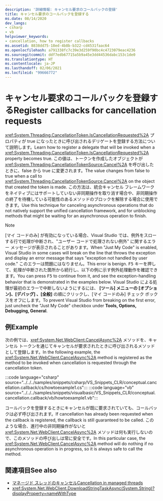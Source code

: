 ```yaml
---
description: '詳細情報: キャンセル要求のコールバックの登録'
title: キャンセル要求のコールバックを登録する
ms.date: 08/14/2020
dev_langs:
- csharp
- vb
helpviewer_keywords:
- cancellation, how to register callbacks
ms.assetid: 8838dd75-18ed-4b8b-b322-cd4531faac64
ms.openlocfilehash: a791338fc7c39e3d259f90bc4c4723079eac4236
ms.sourcegitcommit: ddf7edb67715a5b9a45e3dd44536dabc153c1de0
ms.translationtype: HT
ms.contentlocale: ja-JP
ms.lasthandoff: 02/06/2021
ms.locfileid: "99666772"
---
```

# <a name="register-callbacks-for-cancellation-requests"></a><span data-ttu-id="5a99b-103">キャンセル要求のコールバックを登録する</span><span class="sxs-lookup"><span data-stu-id="5a99b-103">Register callbacks for cancellation requests</span></span>

<span data-ttu-id="5a99b-104"><xref:System.Threading.CancellationToken.IsCancellationRequested%2A> プロパティが true になったときに呼び出されるデリゲートを登録する方法について説明します。</span><span class="sxs-lookup"><span data-stu-id="5a99b-104">Learn how to register a delegate that will be invoked when a <xref:System.Threading.CancellationToken.IsCancellationRequested%2A> property becomes true.</span></span> <span data-ttu-id="5a99b-105">この値は、トークンを作成したオブジェクトが <xref:System.Threading.CancellationTokenSource.Cancel%2A> を呼び出したときに、false から true に変更されます。</span><span class="sxs-lookup"><span data-stu-id="5a99b-105">The value changes from false to true when a call to <xref:System.Threading.CancellationTokenSource.Cancel%2A> on the object that created the token is made.</span></span> <span data-ttu-id="5a99b-106">この方法は、統合キャンセル フレームワークをネイティブにはサポートしていない非同期操作を取り消す場合や、非同期操作の終了を待機している可能性のあるメソッドのブロックを解除する場合に使用できます。</span><span class="sxs-lookup"><span data-stu-id="5a99b-106">Use this technique for canceling asynchronous operations that do not natively support the unified cancellation framework, and for unblocking methods that might be waiting for an asynchronous operation to finish.</span></span>

> [!NOTE]
> <span data-ttu-id="5a99b-107">[マイ コードのみ] が有効になっている場合、Visual Studio では、例外をスローする行で処理が中断され、"ユーザー コードで処理されない例外" に関するエラー メッセージが表示されることがあります。</span><span class="sxs-lookup"><span data-stu-id="5a99b-107">When "Just My Code" is enabled, Visual Studio in some cases will break on the line that throws the exception and display an error message that says "exception not handled by user code."</span></span> <span data-ttu-id="5a99b-108">このエラーは問題にはなりません。</span><span class="sxs-lookup"><span data-stu-id="5a99b-108">This error is benign.</span></span> <span data-ttu-id="5a99b-109"><kbd>F5</kbd> キーを押して、処理が中断された箇所から続行し、以下の例に示す例外処理動作を確認できます。</span><span class="sxs-lookup"><span data-stu-id="5a99b-109">You can press <kbd>F5</kbd> to continue from it, and see the exception-handling behavior that is demonstrated in the examples below.</span></span> <span data-ttu-id="5a99b-110">Visual Studio による処理が最初のエラーで中断しないようにするには、 **[ツール] メニューの [オプション]、[デバッグ] 、[全般]** の順にクリックし、[マイ コードのみ] チェック ボックスをオフにします。</span><span class="sxs-lookup"><span data-stu-id="5a99b-110">To prevent Visual Studio from breaking on the first error, just uncheck the "Just My Code" checkbox under **Tools, Options, Debugging, General**.</span></span>

## <a name="example"></a><span data-ttu-id="5a99b-111">例</span><span class="sxs-lookup"><span data-stu-id="5a99b-111">Example</span></span>

<span data-ttu-id="5a99b-112">次の例では、<xref:System.Net.WebClient.CancelAsync%2A> メソッドを、キャンセル トークンを通じてキャンセルが要求されたときに呼び出されるメソッドとして登録します。</span><span class="sxs-lookup"><span data-stu-id="5a99b-112">In the following example, the <xref:System.Net.WebClient.CancelAsync%2A> method is registered as the method to be invoked when cancellation is requested through the cancellation token.</span></span>

:::code language="csharp" source="../../../samples/snippets/csharp/VS_Snippets_CLR/conceptual.cancellation.callback/cs/howtoexample1.cs":::
:::code language="vb" source="../../../samples/snippets/visualbasic/VS_Snippets_CLR/conceptual.cancellation.callback/vb/howtoexample1.vb":::

<span data-ttu-id="5a99b-113">コールバックを登録するときにキャンセルが既に要求されていても、コールバックは必ず呼び出されます。</span><span class="sxs-lookup"><span data-stu-id="5a99b-113">If cancellation has already been requested when the callback is registered, the callback is still guaranteed to be called.</span></span> <span data-ttu-id="5a99b-114">このような場合、進行中の非同期操作がないと <xref:System.Net.WebClient.CancelAsync%2A> メソッドは何も実行しないので、このメソッドの呼び出しは常に安全です。</span><span class="sxs-lookup"><span data-stu-id="5a99b-114">In this particular case, the <xref:System.Net.WebClient.CancelAsync%2A> method will do nothing if no asynchronous operation is in progress, so it is always safe to call the method.</span></span>

## <a name="see-also"></a><span data-ttu-id="5a99b-115">関連項目</span><span class="sxs-lookup"><span data-stu-id="5a99b-115">See also</span></span>

- [<span data-ttu-id="5a99b-116">マネージド スレッドのキャンセル</span><span class="sxs-lookup"><span data-stu-id="5a99b-116">Cancellation in managed threads</span></span>](cancellation-in-managed-threads.md)
- <xref:System.Net.WebClient.DownloadStringTaskAsync(System.String)?displayProperty=nameWithType>
